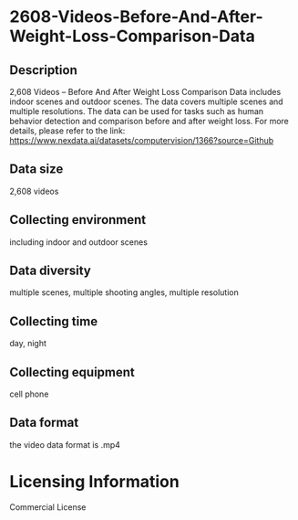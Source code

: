 # 2608-Videos-Before-And-After-Weight-Loss-Comparison-Data

## Description
2,608 Videos – Before And After Weight Loss Comparison Data includes indoor scenes and outdoor scenes. The data covers multiple scenes and multiple resolutions. The data can be used for tasks such as human behavior detection and comparison before and after weight loss.
For more details, please refer to the link: https://www.nexdata.ai/datasets/computervision/1366?source=Github


## Data size
2,608 videos
## Collecting environment
including indoor and outdoor scenes
## Data diversity
multiple scenes, multiple shooting angles, multiple resolution
## Collecting time
day, night
## Collecting equipment
cell phone
## Data format
the video data format is .mp4
# Licensing Information
Commercial License
